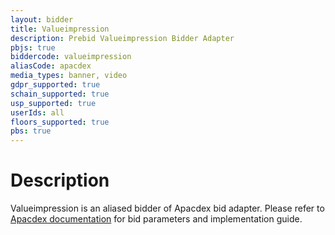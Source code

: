 ```yaml
---
layout: bidder
title: Valueimpression
description: Prebid Valueimpression Bidder Adapter
pbjs: true
biddercode: valueimpression
aliasCode: apacdex
media_types: banner, video
gdpr_supported: true
schain_supported: true
usp_supported: true
userIds: all
floors_supported: true
pbs: true
---
```


# Description
Valueimpression is an aliased bidder of Apacdex bid adapter. Please refer to [Apacdex documentation](https://docs.prebid.org/dev-docs/bidders/apacdex) for bid parameters and implementation guide.
